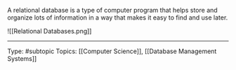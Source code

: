 A relational database is a type of computer program that helps store and organize lots of information in a way that makes it easy to find and use later.




![[Relational Databases.png]]
___
Type: #subtopic 
Topics: [[Computer Science]], [[Database Management Systems]]


